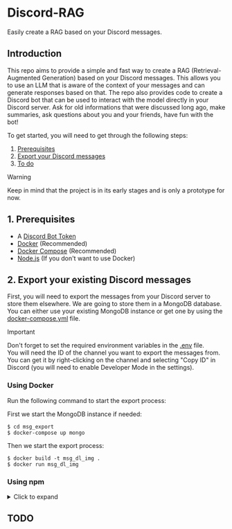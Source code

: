 # Discord-RAG

Easily create a RAG based on your Discord messages.

## Introduction

This repo aims to provide a simple and fast way to create a RAG (Retrieval-Augmented Generation) based on your Discord messages. This allows you to use an LLM that is aware of the context of your messages and can generate responses based on that. The repo also provides code to create a Discord bot that can be used to interact with the model directly in your Discord server. Ask for old informations that were discussed long ago, make summaries, ask questions about you and your friends, have fun with the bot!

To get started, you will need to get through the following steps:

1. [Prerequisites](#prerequisites)
2. [Export your Discord messages](#export-your-discord-messages)
3. [To do](#todo)

> [!WARNING]  
> Keep in mind that the project is in its early stages and is only a prototype for now.

## 1. Prerequisites

- A [Discord Bot Token](https://discordjs.guide/preparations/setting-up-a-bot-application.html#your-bot-s-token)
- [Docker](https://www.docker.com/) (Recommended)
- [Docker Compose](https://docs.docker.com/compose/) (Recommended)
- [Node.js](https://nodejs.org/en/) (If you don't want to use Docker)

## 2. Export your existing Discord messages

First, you will need to export the messages from your Discord server to store them elsewhere. We are going to store them in a MongoDB database.
You can either use your existing MongoDB instance or get one by using the [docker-compose.yml](./docker-compose.yml) file.

> [!IMPORTANT]  
>Don't forget to set the required environment variables in the [.env](./msg_export/src/.env) file.  
>You will need the ID of the channel you want to export the messages from.  
>You can get it by right-clicking on the channel and selecting "Copy ID" in Discord (you will need to enable Developer Mode in the settings).

### Using Docker

Run the following command to start the export process:

First we start the MongoDB instance if needed:
```console
$ cd msg_export
$ docker-compose up mongo
```

Then we start the export process:
```console
$ docker build -t msg_dl_img .
$ docker run msg_dl_img
```

### Using npm
<details>
    <summary>Click to expand</summary>
Run the following command to start the export process:

```console
$ cd msg_export
$ npm install
$ npm start
```
</details>

## TODO